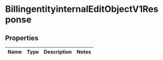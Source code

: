 
# BillingentityinternalEditObjectV1Response

## Properties
| Name | Type | Description | Notes |
| ------------ | ------------- | ------------- | ------------- |



